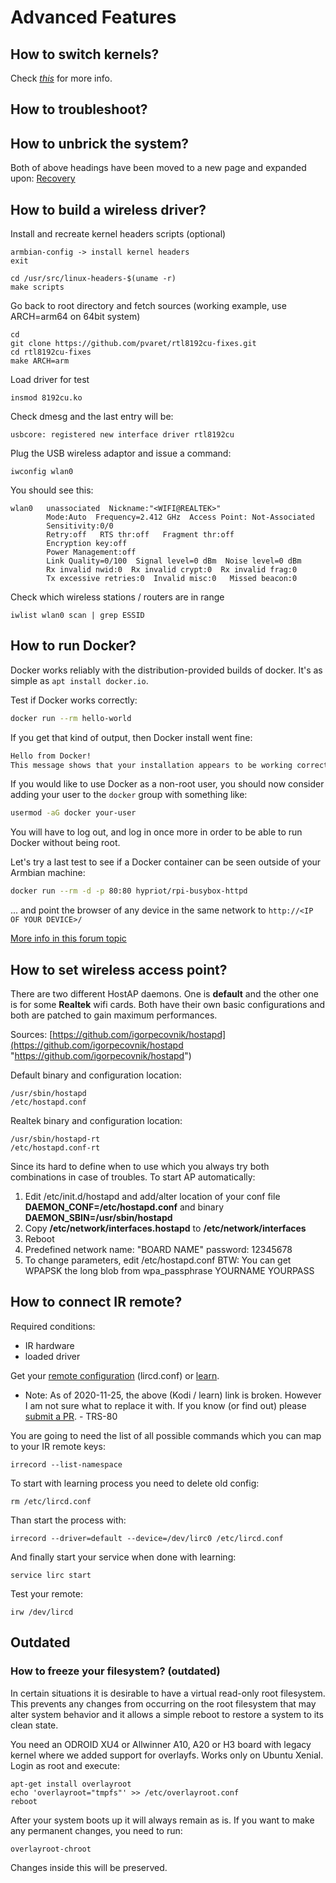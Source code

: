 # Advanced Features

## How to switch kernels?

Check [_this_](https://www.armbian.com/kernel/) for more info.

## How to troubleshoot?
## How to unbrick the system?

Both of above headings have been moved to a new page and expanded upon: [Recovery](User-Guide_Recovery.md)

## How to build a wireless driver?

Install and recreate kernel headers scripts (optional)

	armbian-config -> install kernel headers
	exit

	cd /usr/src/linux-headers-$(uname -r)
	make scripts

Go back to root directory and fetch sources (working example, use ARCH=arm64 on 64bit system)

	cd
	git clone https://github.com/pvaret/rtl8192cu-fixes.git
	cd rtl8192cu-fixes
	make ARCH=arm
Load driver for test

	insmod 8192cu.ko

Check dmesg and the last entry will be:

	usbcore: registered new interface driver rtl8192cu

Plug the USB wireless adaptor and issue a command:

	iwconfig wlan0
You should see this:

	wlan0   unassociated  Nickname:"<WIFI@REALTEK>"
			Mode:Auto  Frequency=2.412 GHz  Access Point: Not-Associated
			Sensitivity:0/0
			Retry:off   RTS thr:off   Fragment thr:off
			Encryption key:off
			Power Management:off
			Link Quality=0/100  Signal level=0 dBm  Noise level=0 dBm
			Rx invalid nwid:0  Rx invalid crypt:0  Rx invalid frag:0
			Tx excessive retries:0  Invalid misc:0   Missed beacon:0

Check which wireless stations / routers are in range

	iwlist wlan0 scan | grep ESSID

## How to run Docker? 

Docker works reliably with the distribution-provided builds of docker.  It's as simple as `apt install docker.io`.   


Test if Docker works correctly:

```bash
docker run --rm hello-world
```

If you get that kind of output, then Docker install went fine:

```bash
Hello from Docker!
This message shows that your installation appears to be working correctly.
```

If you would like to use Docker as a non-root user, you should now consider adding your user to the `docker` group with something like:

```bash
usermod -aG docker your-user
``` 

You will have to log out, and log in once more in order to be able to run Docker without being root.

Let's try a last test to see if a Docker container can be seen outside of your Armbian machine:

```bash
docker run --rm -d -p 80:80 hypriot/rpi-busybox-httpd
```

... and point the browser of any device in the same network to `http://<IP OF YOUR DEVICE>/`

[More info in this forum topic](https://forum.armbian.com/topic/490-docker-on-armbian/)

## How to set wireless access point?

There are two different HostAP daemons. One is **default** and the other one is for some **Realtek** wifi cards. Both have their own basic configurations and both are patched to gain maximum performances.

Sources: [https://github.com/igorpecovnik/hostapd](https://github.com/igorpecovnik/hostapd "https://github.com/igorpecovnik/hostapd")

Default binary and configuration location:

	/usr/sbin/hostapd
	/etc/hostapd.conf

Realtek binary and configuration location:

	/usr/sbin/hostapd-rt
	/etc/hostapd.conf-rt

Since its hard to define when to use which you always try both combinations in case of troubles. To start AP automatically:

1. Edit /etc/init.d/hostapd and add/alter location of your conf file **DAEMON_CONF=/etc/hostapd.conf** and binary **DAEMON_SBIN=/usr/sbin/hostapd**
2. Copy **/etc/network/interfaces.hostapd** to **/etc/network/interfaces**
3. Reboot
4. Predefined network name: "BOARD NAME" password: 12345678
5. To change parameters, edit /etc/hostapd.conf BTW: You can get WPAPSK the long blob from wpa_passphrase YOURNAME YOURPASS

## How to connect IR remote?

Required conditions:

- IR hardware
- loaded driver

Get your [remote configuration](http://lirc.sourceforge.net/remotes/) (lircd.conf) or [learn](https://kodi.wiki/view/HOW-TO:Setup_Lirc#Learning_Commands).

- Note: As of 2020-11-25, the above (Kodi / learn) link is broken.  However I am not sure what to replace it with.  If you know (or find out) please [submit a PR](/Process_Contribute/).  - TRS-80

You are going to need the list of all possible commands which you can map to your IR remote keys:

	irrecord --list-namespace

To start with learning process you need to delete old config:

	rm /etc/lircd.conf

Than start the process with:

	irrecord --driver=default --device=/dev/lirc0 /etc/lircd.conf

And finally start your service when done with learning:

	service lirc start

Test your remote:

	irw /dev/lircd

## Outdated

### How to freeze your filesystem? (outdated)

In certain situations it is desirable to have a virtual read-only root filesystem. This prevents any changes from occurring on the root filesystem that may alter system behavior and it allows a simple reboot to restore a system to its clean state.

You need an ODROID XU4 or Allwinner A10, A20 or H3 board with legacy kernel where we added support for overlayfs. Works only on Ubuntu Xenial. Login as root and execute:

	apt-get install overlayroot
	echo 'overlayroot="tmpfs"' >> /etc/overlayroot.conf
	reboot

After your system boots up it will always remain as is. If you want to make any permanent changes, you need to run:

	overlayroot-chroot

Changes inside this will be preserved.

